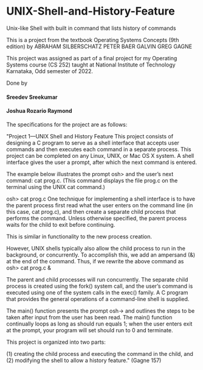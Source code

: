 # UNIX-Shell-and-History-Feature

Unix-like Shell with built in command that lists history of commands

This is a project from the textbook Operating Systems Concepts (9th edition) by ABRAHAM SILBERSCHATZ PETER BAER GALVIN GREG GAGNE

This project was assigned as part of a final project for my Operating Systems course (CS 252) taught at National Institute of Technology Karnataka, Odd semester of 2022.

Done by 
#### Sreedev Sreekumar 
#### Joshua Rozario Raymond 

The specifications for the project are as follows:

"Project 1—UNIX Shell and History Feature This project consists of designing a C program to serve as a shell interface that accepts user commands and then executes each command in a separate process. 
This project can be completed on any Linux, UNIX, or Mac OS X system. A shell interface gives the user a prompt, after which the next command is entered. 

The example below illustrates the prompt osh> and the user’s next command: cat prog.c. 
(This command displays the file prog.c on the terminal using the UNIX cat command.) 

osh> cat prog.c 
One technique for implementing a shell interface is to have the parent process first read what the user enters on the command line (in this case, cat prog.c), and then create a separate child process that performs the command.
Unless otherwise specified, the parent process waits for the child to exit before continuing. 

This is similar in functionality to the new process creation. 

However, UNIX shells typically also allow the child process to run in the background, or concurrently. 
To accomplish this, we add an ampersand (&) at the end of the command. 
Thus, if we rewrite the above command as osh> cat prog.c & 

The parent and child processes will run concurrently. 
The separate child process is created using the fork() system call, and the user’s command is executed using one of the system calls in the exec() family. 
A C program that provides the general operations of a command-line shell is supplied. 

The main() function presents the prompt osh-> and outlines the steps to be taken after input from the user has been read. 
The main() function continually loops as long as should run equals 1; when the user enters exit at the prompt, your program will set should run to 0 and terminate. 

This project is organized into two parts: 

(1) creating the child process and executing the command in the child, and 
(2) modifying the shell to allow a history feature." (Gagne 157)
